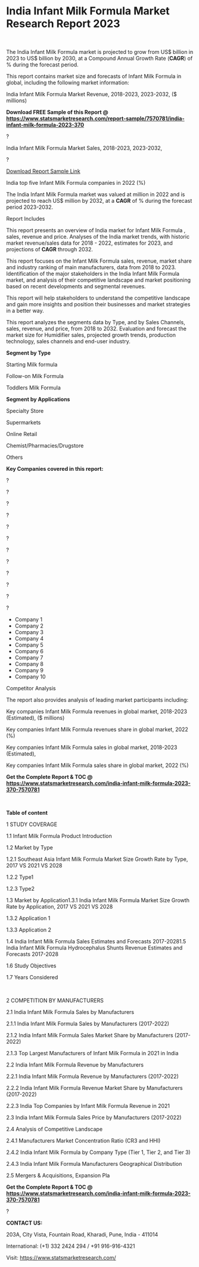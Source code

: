 <h1>India Infant Milk Formula Market Research Report 2023</h1><br/><p>The India Infant Milk Formula market is projected to grow from US$ billion in 2023 to US$ billion by 2030, at a Compound Annual Growth Rate (<strong>CAGR</strong>) of % during the forecast period.</p>
 
 
 
 <p>This report contains market size and forecasts of Infant Milk Formula in global, including the following market information:</p>
 
 
 
 <p>India Infant Milk Formula Market Revenue, 2018-2023, 2023-2032, ($ millions)</p>
 
 
 
 <div><b>Download FREE Sample of this Report @ <a href="https://www.statsmarketresearch.com/download-free-sample/7570781/india-infant-milk-formula-2023-370">https://www.statsmarketresearch.com/report-sample/7570781/india-infant-milk-formula-2023-370</a></b></div>
 
 
 
 <p>? </p>
 
 
 
 <p>India Infant Milk Formula Market Sales, 2018-2023, 2023-2032,</p>
 
 
 
 <p>? </p>
 
 
 
 <p><a href="https://www.statsmarketresearch.com/download-free-sample/7570781/india-infant-milk-formula-2023-370">Download Report Sample Link</a></p>
 
 
 
 <p>India top five Infant Milk Formula companies in 2022 (%)</p>
 
 
 
 <p>The India Infant Milk Formula market was valued at million in 2022 and is projected to reach US$ million by 2032, at a <strong>CAGR</strong> of % during the forecast period 2023-2032.</p>
 
 
 
 <p>Report Includes</p>
 
 
 
 <p>This report presents an overview of India market for Infant Milk Formula , sales, revenue and price. Analyses of the India market trends, with historic market revenue/sales data for 2018 - 2022, estimates for 2023, and projections of <strong>CAGR</strong> through 2032.</p>
 
 
 
 <p>This report focuses on the Infant Milk Formula sales, revenue, market share and industry ranking of main manufacturers, data from 2018 to 2023. Identification of the major stakeholders in the India Infant Milk Formula market, and analysis of their competitive landscape and market positioning based on recent developments and segmental revenues.</p>
 
 
 
 <p>This report will help stakeholders to understand the competitive landscape and gain more insights and position their businesses and market strategies in a better way.</p>
 
 
 
 <p>This report analyzes the segments data by Type, and by Sales Channels, sales, revenue, and price, from 2018 to 2032. Evaluation and forecast the market size for Humidifier sales, projected growth trends, production technology, sales channels and end-user industry.</p>
 
 
 
 <p><strong>Segment by Type</strong></p>
 
 
 
 <p>Starting Milk formula</p>
 
 
 
 <p>Follow-on Milk Formula</p>
 
 
 
 <p>Toddlers Milk Formula</p>
 
 
 
 <p><strong>Segment <strong><strong>by Applications</strong></strong></strong></p>
 
 
 
 <p>Specialty Store</p>
 
 
 
 <p>Supermarkets</p>
 
 
 
 <p>Online Retail</p>
 
 
 
 <p>Chemist/Pharmacies/Drugstore</p>
 
 
 
 <p>Others</p>
 
 
 
 <p><strong>Key Companies covered in this report:</strong></p>
 
 
 
 <p>? </p>
 
 
 
 <p>? </p>
 
 
 
 <p>? </p>
 
 
 
 <p>? </p>
 
 
 
 <p>? </p>
 
 
 
 <p>? </p>
 
 
 
 <p>? </p>
 
 
 
 <p>? </p>
 
 
 
 <p>? </p>
 
 
 
 <p>? </p>
 
 
 
 <p>? </p>
 
 
 
 <p>? </p>
 
 
 
 <ul>
 
 <li>Company 1</li>
 
 <li>Company 2</li>
 
 <li>Company 3</li>
 
 <li>Company 4</li>
 
 <li>Company 5</li>
 
 <li>Company 6</li>
 
 <li>Company 7</li>
 
 <li>Company 8</li>
 
 <li>Company 9</li>
 
 <li>Company 10</li>
 
 </ul>
 
 
 
 <p>Competitor Analysis</p>
 
 
 
 <p>The report also provides analysis of leading market participants including:</p>
 
 
 
 <p>Key companies Infant Milk Formula revenues in global market, 2018-2023 (Estimated), ($ millions)</p>
 
 
 
 <p>Key companies Infant Milk Formula revenues share in global market, 2022 (%)</p>
 
 
 
 <p>Key companies Infant Milk Formula sales in global market, 2018-2023 (Estimated),</p>
 
 
 
 <p>Key companies Infant Milk Formula sales share in global market, 2022 (%)</p>
 
 
 
 <div><b>Get the Complete Report & TOC @ <a href="https://www.statsmarketresearch.com/india-infant-milk-formula-2023-370-7570781">https://www.statsmarketresearch.com/india-infant-milk-formula-2023-370-7570781</a></b></div>
 
 
 
 <p><br />
 
 <b>Table of content</b></p>
 
 
 
 <p>1 STUDY COVERAGE<br />
 
 1.1 Infant Milk Formula Product Introduction<br />
 
 1.2 Market by Type<br />
 
 1.2.1 Southeast Asia Infant Milk Formula Market Size Growth Rate by Type, 2017 VS 2021 VS 2028<br />
 
 1.2.2 Type1<br />
 
 1.2.3 Type2<br />
 
 1.3 Market by Application1.3.1 India Infant Milk Formula Market Size Growth Rate by Application, 2017 VS 2021 VS 2028<br />
 
 1.3.2 Application 1<br />
 
 1.3.3 Application 2<br />
 
 1.4 India Infant Milk Formula Sales Estimates and Forecasts 2017-20281.5 India Infant Milk Formula Hydrocephalus Shunts Revenue Estimates and Forecasts 2017-2028<br />
 
 1.6 Study Objectives<br />
 
 1.7 Years Considered<br />
 
 <br />
 
 2 COMPETITION BY MANUFACTURERS<br />
 
 2.1 India Infant Milk Formula Sales by Manufacturers<br />
 
 2.1.1 India Infant Milk Formula Sales by Manufacturers (2017-2022)<br />
 
 2.1.2 India Infant Milk Formula Sales Market Share by Manufacturers (2017-2022)<br />
 
 2.1.3 Top Largest Manufacturers of Infant Milk Formula in 2021 in India<br />
 
 2.2 India Infant Milk Formula Revenue by Manufacturers<br />
 
 2.2.1 India Infant Milk Formula Revenue by Manufacturers (2017-2022)<br />
 
 2.2.2 India Infant Milk Formula Revenue Market Share by Manufacturers (2017-2022)<br />
 
 2.2.3 India Top Companies by Infant Milk Formula Revenue in 2021<br />
 
 2.3 India Infant Milk Formula Sales Price by Manufacturers (2017-2022)<br />
 
 2.4 Analysis of Competitive Landscape<br />
 
 2.4.1 Manufacturers Market Concentration Ratio (CR3 and HHI)<br />
 
 2.4.2 India Infant Milk Formula by Company Type (Tier 1, Tier 2, and Tier 3)<br />
 
 2.4.3 India Infant Milk Formula Manufacturers Geographical Distribution<br />
 
 2.5 Mergers & Acquisitions, Expansion Pla</p>
 
 
 
 <div><b>Get the Complete Report & TOC @ <a href="https://www.statsmarketresearch.com/india-infant-milk-formula-2023-370-7570781">https://www.statsmarketresearch.com/india-infant-milk-formula-2023-370-7570781</a></b></div>
 
 
 
 <p>? </p>
 
 
 
 <p><b>CONTACT US:</b><br />
 
 203A, City Vista, Fountain Road, Kharadi, Pune, India - 411014<br />
 
 International: (+1) 332 2424 294 / +91 916-916-4321<br />
 
 Visit: <a href="https://www.statsmarketresearch.com/">https://www.statsmarketresearch.com/</a></p>